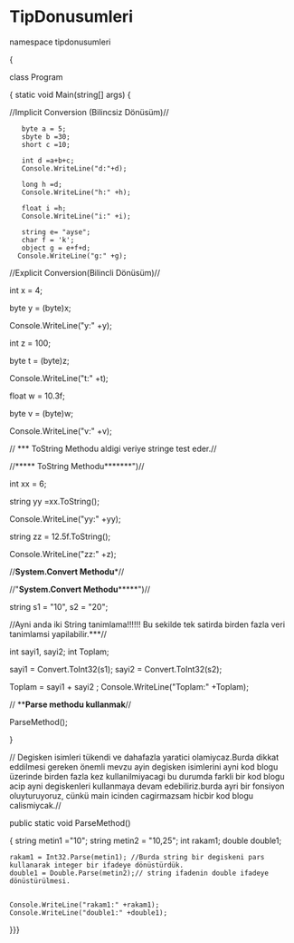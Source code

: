 # TipDonusumleri

namespace tipdonusumleri

{

class Program

 {
       static void Main(string[] args)
        {
        
//Implicit Conversion (Bilincsiz Dönüsüm)//


       byte a = 5;
       sbyte b =30;
       short c =10;

       int d =a+b+c;
       Console.WriteLine("d:"+d);

       long h =d;
       Console.WriteLine("h:" +h);

       float i =h;
       Console.WriteLine("i:" +i);

       string e= "ayse";
       char f = 'k';
       object g = e+f+d;
      Console.WriteLine("g:" +g);

//Explicit Conversion(Bilincli Dönüsüm)//

int x = 4;

byte y = (byte)x;

Console.WriteLine("y:" +y);

 int z = 100;
 
 byte t = (byte)z;
 
 Console.WriteLine("t:" +t);

 float w = 10.3f;
 
 byte v = (byte)w;
 
 Console.WriteLine("v:" +v);

// *** ToString Methodu aldigi veriye stringe test eder.//

//***** ToString Methodu*******")//

 int xx = 6;
 
 
 string yy =xx.ToString();
 
 
Console.WriteLine("yy:" +yy);


string zz = 12.5f.ToString();


Console.WriteLine("zz:" +z);


 //****System.Convert Methodu*****//
 
 
 //"******System.Convert Methodu***********")//

 string s1 = "10", s2 = "20";
 
 //Ayni anda iki String  tanimlama!!!!!! Bu sekilde tek satirda birden fazla veri tanimlamsi yapilabilir.***//

int sayi1, sayi2;
int Toplam;

 sayi1 = Convert.ToInt32(s1);
 sayi2 = Convert.ToInt32(s2);

 Toplam = sayi1 + sayi2 ;
 Console.WriteLine("Toplam:" +Toplam);

// ********Parse methodu kullanmak******//
  
  ParseMethod();

  }
 
 // Degisken isimleri tükendi ve dahafazla yaratici olamiycaz.Burda dikkat eddilmesi gereken önemli mevzu ayin degisken isimlerini ayni kod blogu üzerinde birden fazla kez kullanilmiyacagi bu durumda farkli bir kod blogu acip ayni degiskenleri kullanmaya devam edebiliriz.burda ayri bir fonsiyon oluyturuyoruz, cünkü main icinden cagirmazsam hicbir kod blogu calismiycak.//

  public static void ParseMethod()
  
  {
    string metin1 ="10";
    string metin2 = "10,25";
    int rakam1;
    double double1;
    
    rakam1 = Int32.Parse(metin1); //Burda string bir degiskeni pars kullanarak integer bir ifadeye dönüstürdük.
    double1 = Double.Parse(metin2);// string ifadenin double ifadeye dönüstürülmesi.


    Console.WriteLine("rakam1:" +rakam1);
    Console.WriteLine("double1:" +double1);

}}}
